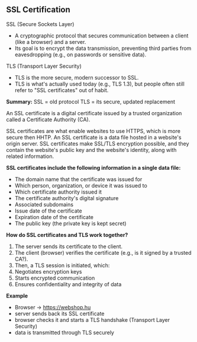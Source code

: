 <h2>SSL Certification</h2>

SSL (Secure Sockets Layer)
- A cryptographic protocol that secures communication between a client (like a browser) and a server.
- Its goal is to encrypt the data transmission, preventing third parties from eavesdropping (e.g., on passwords or sensitive data).

TLS (Transport Layer Security)
- TLS is the more secure, modern successor to SSL.
- TLS is what's actually used today (e.g., TLS 1.3), but people often still refer to "SSL certificates" out of habit.

**Summary:**
SSL = old protocol
TLS = its secure, updated replacement

An SSL certificate is a digital certificate issued by a trusted organization called a Certificate Authority (CA).

SSL certificates are what enable websites to use HTTPS, which is more secure then HHTP.
An SSL certificate is a data file hosted in a website's origin server. SSL certificates make SSL/TLS encryption possible, and they contain the website's public key and the website's identity, along with related information.


**SSL certificates include the following information in a single data file:**

- The domain name that the certificate was issued for
- Which person, organization, or device it was issued to
- Which certificate authority issued it
- The certificate authority's digital signature
- Associated subdomains
- Issue date of the certificate
- Expiration date of the certificate
- The public key (the private key is kept secret)



**How do SSL certificates and TLS work together?**

1. The server sends its certificate to the client.
2. The client (browser) verifies the certificate (e.g., is it signed by a trusted CA?).
3. Then, a TLS session is initiated, which:
4. Negotiates encryption keys
5. Starts encrypted communication
6. Ensures confidentiality and integrity of data


**Example**
- Browser -> https://webshop.hu
- server sends back its SSL certificate
- browser checks it and starts a TLS handshake (Transport Layer Security)
- data is transmitted through TLS securely